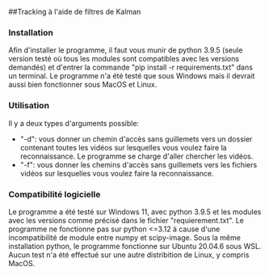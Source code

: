 ##Tracking à l'aide de filtres de Kalman

### Installation
Afin d'installer le programme, il faut vous munir de python 3.9.5 (seule version testé où tous les modules sont compatibles avec les versions demandés) et d'entrer la commande "pip install -r requirements.txt" dans un terminal.
Le programme n'a été testé que sous Windows mais il devrait aussi bien fonctionner sous MacOS et Linux.

### Utilisation

Il y a deux types d'arguments possible:
- "-d": vous donner un chemin d'accès sans guillemets vers un dossier contenant toutes les vidéos sur lesquelles vous voulez faire la reconnaissance. Le programme se charge d'aller chercher les vidéos.
- "-f": vous donner les chemins d'accès sans guillemets vers les fichiers vidéos sur lesquelles vous voulez faire la reconnaissance.

### Compatibilité logicielle

Le programme a été testé sur Windows 11, avec python 3.9.5 et les modules avec les versions comme précisé dans le fichier "requierement.txt". Le programme ne fonctionne pas sur python <=3.12 à cause d'une incompatibilité de module entre numpy et scipy-image. 
Sous la même installation python, le programme fonctionne sur Ubuntu 20.04.6 sous WSL. Aucun test n'a été effectué sur une autre distribition de Linux, y compris MacOS. 
